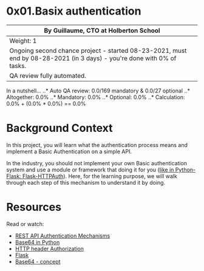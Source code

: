 # 0x01.Basix authentication

 | By Guillaume, CTO at Holberton School|
 | ------------------------------------- |
 | Weight: 1|
 | Ongoing second chance project - started 08-23-2021, must end by 08-28-2021 (in 3 days) - you're done with 0% of tasks. |
 | QA review fully automated. |


In a nutshell…
..* Auto QA review: 0.0/169 mandatory & 0.0/27 optional
..* Altogether:  0.0%
..* Mandatory: 0.0%
..* Optional: 0.0%
..* Calculation:  0.0% + (0.0% * 0.0%)  == 0.0%

# Background Context

In this project, you will learn what the authentication process means and implement a Basic Authentication on a simple API.

In the industry, you should not implement your own Basic authentication system and use a module or framework that doing it for you ([like in Python-Flask: Flask-HTTPAuth](https://flask-httpauth.readthedocs.io/en/latest/)). Here, for the learning purpose, we will walk through each step of this mechanism to understand it by doing.



# Resources
Read or watch:

* [REST API Authentication Mechanisms](https://www.youtube.com/watch?v=501dpx2IjGY)
* [Base64 in Python](https://docs.python.org/3.7/library/base64.html)
* [HTTP header Authorization](https://developer.mozilla.org/en-US/docs/Web/HTTP/Headers/Authorization)
* [Flask](https://palletsprojects.com/p/flask/)
* [Base64 - concept](https://en.wikipedia.org/wiki/Base64)
